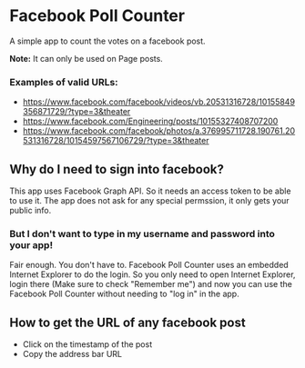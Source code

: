 # Facebook Poll Counter
A simple app to count the votes on a facebook post.

**Note:** It can only be used on Page posts.

### Examples of valid URLs:
 - https://www.facebook.com/facebook/videos/vb.20531316728/10155849356871729/?type=3&theater
 - https://www.facebook.com/Engineering/posts/10155327408707200
 - https://www.facebook.com/facebook/photos/a.376995711728.190761.20531316728/10154597567106729/?type=3&theater

## Why do I need to sign into facebook?
This app uses Facebook Graph API. So it needs an access token to be able to use it. The app does not ask for any special permssion, it only gets your public info.

### But I don't want to type in my username and password into your app!
Fair enough. You don't have to. Facebook Poll Counter uses an embedded Internet Explorer to do the login. So you only need to open Internet Explorer, login there (Make sure to check "Remember me") and now you can use the Facebook Poll Counter without needing to "log in" in the app.
 
## How to get the URL of any facebook post
 - Click on the timestamp of the post
 - Copy the address bar URL

